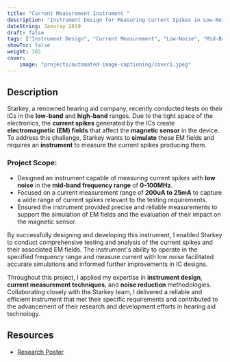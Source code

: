 ```yaml
---
title: "Current Measurement Instrument "
description: "Instrument Design for Measuring Current Spikes in Low-Noise, Mid-Band Frequency Range"
dateString: Januray 2019
draft: false
tags: ["Instrument Design", "Current Measurement", "Low-Noise", "Mid-Band Frequency", "Electromagnetic Fields", "IC Testing"]
showToc: false
weight: 302
cover:
    image: "projects/automated-image-captioning/cover1.jpeg"
--- 
```

## Description

Starkey, a renowned hearing aid company, recently conducted tests on their ICs in the **low-band** and **high-band** ranges. Due to the tight space of the electronics, the **current spikes** generated by the ICs create **electromagnetic (EM) fields** that affect the **magnetic sensor** in the device. To address this challenge, Starkey wants to **simulate** these EM fields and requires an **instrument** to measure the current spikes producing them.

### Project Scope:

- Designed an instrument capable of measuring current spikes with **low noise** in the **mid-band frequency range** of **0-100MHz**.
- Focused on a current measurement range of **200uA to 25mA** to capture a wide range of current spikes relevant to the testing requirements.
- Ensured the instrument provided precise and reliable measurements to support the simulation of EM fields and the evaluation of their impact on the magnetic sensor.

By successfully designing and developing this instrument, I enabled Starkey to conduct comprehensive testing and analysis of the current spikes and their associated EM fields. The instrument's ability to operate in the specified frequency range and measure current with low noise facilitated accurate simulations and informed further improvements in IC designs.

Throughout this project, I applied my expertise in **instrument design**, **current measurement techniques**, and **noise reduction** methodologies. Collaborating closely with the Starkey team, I delivered a reliable and efficient instrument that met their specific requirements and contributed to the advancement of their research and development efforts in hearing aid technology.
## Resources
- [Research Poster](https://drive.google.com/file/d/1gf0Sf9YZoVMar0CRxUazeVbxB2o3FZvX/view?usp=sharing)
